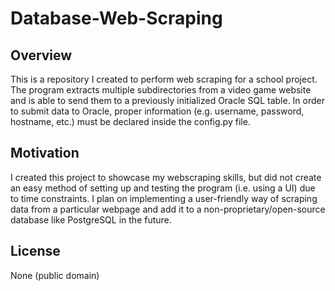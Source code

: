 # Database-Web-Scraping
## Overview
This is a repository I created to perform web scraping for a school project. The program extracts multiple subdirectories from a video game website and is able to send them to a previously initialized Oracle SQL table. In order to submit data to Oracle, proper information (e.g. username, password, hostname, etc.) must be declared inside the config.py file.

## Motivation
I created this project to showcase my webscraping skills, but did not create an easy method of setting up and testing the program (i.e. using a UI) due to time constraints. I plan on implementing a user-friendly way of scraping data from a particular webpage and add it to a non-proprietary/open-source database like PostgreSQL in the future.

## License
None (public domain)
